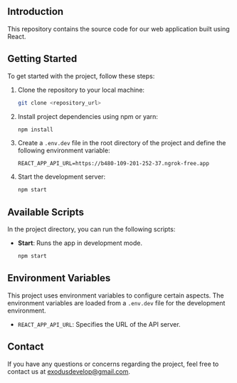 ## Introduction
This repository contains the source code for our web application built using React.

## Getting Started
To get started with the project, follow these steps:

1. Clone the repository to your local machine:

   ```bash
   git clone <repository_url>
   ```

2. Install project dependencies using npm or yarn:

   ```bash
   npm install
   ```

3. Create a `.env.dev` file in the root directory of the project and define the following environment variable:

   ```plaintext
   REACT_APP_API_URL=https://b480-109-201-252-37.ngrok-free.app
   ```

4. Start the development server:

   ```bash
   npm start
   ```

## Available Scripts
In the project directory, you can run the following scripts:

- **Start**: Runs the app in development mode.
  
  ```bash
  npm start
  ```

## Environment Variables
This project uses environment variables to configure certain aspects. The environment variables are loaded from a `.env.dev` file for the development environment.

- `REACT_APP_API_URL`: Specifies the URL of the API server.

## Contact
If you have any questions or concerns regarding the project, feel free to contact us at [exodusdevelop@gmail.com](mailto:exodusdevelop@gmail.com).